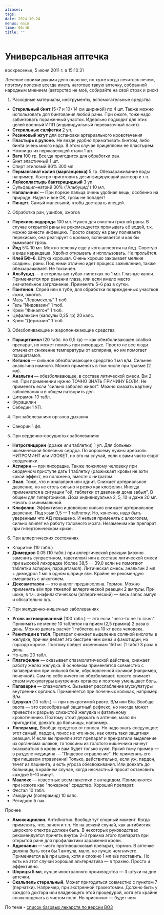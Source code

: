 ```yaml
---
aliases: 
tags: 
date: 2024-10-24
menus: main
time: 00:46
title: ""
---
```

# Универсальная аптечка
воскресенье, 5 июня 2011 г. в 15:10:31

Лечение своими руками дело опасное, но хуже когда лечиться нечем, поэтому полезно всегда иметь наготове такую аптечку, собранной народным мнением (авторство не моё, собирайте на свой страх и риск)

1. Расходные материалы, инструменты, вспомогательные средства

- **Стерильный бинт** (5+7 и 10+14 см шириной) по 4 шт. Также можно использовать для бинтования любой раны. При ожоге, тоже надо забинтовать пораженный участок. Идеально подходит для этих целей военный ИПП (индивидуальный перевязочный пакет).
- **Стерильные салфетки** 2 уп.
- **Резиновый жгут** для остановки артериального кровотечения
- **Пластырь в рулоне.** Не везде удобно приматывать бинтом, либо бинта очень много надо. В этом случае прицепляем ее пластырем.
- Ножницы из нержавеющей стали 1 шт.
- **Вата** 100 гр. Всегда пригодится для обработки ран.
- Бинт эластичный 1 шт.
- Спирт этиловый 96% 300 мл
- **Перманганат калия** **(марганцовка)** 5 гр. Обеззараживание воды например, быстро приготовить дезинфицирующий раствор и т.п.
- **Лейкопластырь бактерицидный** 3 уп.
- Сульфацил–натрий 30% ("Альбуцид") 10 мл.
- **Напальчник** — При порезе пальца очень удобная вещь, особенно на природе. Надел и все ОК, грязь не попадет!
- **Пинцет.** Самый маленький, чтобы доставать клещей.

  
2. Обработка ран, ушибов, ожогов

- **Перекись водорода** 100 мл. Нужен для очистки грязной раны. В случае открытой раны не рекомендуется промывать её водой, т.к. можно занести инфекцию. Просто сверху на рану поливаете перекисью, она реагирует с кровью, вспенивается и как бы вымывает грязь.
- **Йод** 5% 10 мл. Можно зеленку еще у кого аллергия на йод. Советую в виде карандаша. Удобно открывать и использовать. Не прольётся.
- **Клей БФ–6**. Штука хорошая. Очень хорошо закрывает мелкие ссадины, раны. Под ними отлично идет процесс заживления, также обеззараживает. Не токсичен.
- **Альбуцид** — в стерильных тубах–пипетках по 1 мл. Глазные капли. Применяется при ранении глаза, или если имело место значительное загрязнение. Применять 5–6 раз в сутки.
- **Пантенол.** Спрей или в тубе, для обработки поврежденных участков кожи, ожогов.
- Мазь "Левомеколь" 1 тюб.
- Гель "Индовазин" 1 тюб.
- Крем "Финалгон" 1 тюб.
- Цефалексин (капсулы 0,25 гр) 20 капс.
- Крем "Дермазин" 1 тюб.

  
3. Обезболивающие и жаропонижающие средства

- **Парацетамол** (20 табл. по 0,5 гр) — как обезболивающее слабый препарат, но может помочь при лихорадке. Просто не все люди отмечают снижение температуры от аспирина, но им помогает парацетамол.
- **Кетанов** — сильное обезболивающее средство 1 мл в/м. Сильнее анальгина намного. Можно применять в том числе при травме (2 мл).
- **Анальгин** — обезболивающее, в составе литической смеси. Вм 2 мл. При применении нужно ТОЧНО ЗНАТЬ ПРИЧИНУ БОЛИ. Не применять если "сильно заболел живот". Можно смазать картину заболевания и в общем натворить дел.
- Цитрамон 10 табл.
- Фурацилин
- Себедин 1 УП.

4. При заболеваниях органов дыхания

- Санорин 1 фл.

5. При сердечно–сосудистых заболеваниях

- **Нитроглицерин** (драже или таблетки) 1 уп. Для больных ишемической болезнью сердца. По хорошему нужны ареозоль НИТРОМИНТ или ИЗОКЕТ, но это на случай, если с вами часто ездят сердечники.
- **Аспирин** — при лихорадке. Также пожилому человеку при сердечном приступе дать 1 таблетку (разжижает кровь) не ахти какой эффект, но положено, вместе с нитратом.
- **Энап**. Тоже, что и эналаприл или эднит. Снижает артериальное давление, но не столь сильно и резко как клофелин. Иногда применяется в ситуации "ой, таблетки от давления дома забыл". В общем для гипертоников. Доза индивидуальна 2, 5, 10 и даже 20 мг. Начать с минимальной.
- **Клофелин**. Эффективно и довольно сильно снижает артериальное давление. Под язык 0,5 — 1 таблетку. Но, конечно, надо быть уверенным что АД повышено. И нельзя применять с алкоголем, сильно влияет на работу головного мозга. Незаменим как препарат при гипертоническом кризе.

6. При аллергических состояниях

- Кларитин (10 табл.)
- **Димедрол** 0.05 (10 табл.) при аллергической реакции (можно заменить супрастином, тавегилом) или в составе литической смеси при высокой лихорадке (более 38,5 — 39,0 если не помогают таблетки аспирин, парацетамол). Литическая смесь: анальгин 2 мл + димедрол 1 мл в одном шприце в/м. Крайне не рекомендую смешивать с алкоголем.
- **Дексаметазон** — это аналог преднизолона. Гормон. Можно применять в/м при тяжелой аллергической реакции 2 ампулы. При шоке, в т.ч. анафилактическом (аллергический) — весь запас ампул и обязательно в/в.

7. При желудочно–кишечных заболеваниях

- **Уголь активированный** (100 табл.) — это если "чего–то не то съел". Принимать не менее 10 таблеток на прием (2,5 грамма) 2 раза в день. Можно делать расчёт 1 таблетка на 10 кг веса человека.
- **Ранитидин в табл**. Препарат снижает выделение соляной кислоты в желудке, причем делает это быстрее чем омез и фамотидин, но гораздо короче. Поэтому пойдет язвенникам 150 мг (1 табл) 3 раза в день.
- Но–шпа 20 табл.
- **Платифилин** — оказывает спазмолитической действие, снижает работу желез желудка. В основном применяется совместно с папаверином при сильной боли, обусловленной коликой (например, почечной). Сам по себе ничего не обезболивает, просто снимает спазм мускулатуры внутренних органов и поэтому уменьшает боль.
- **Папаверин** — спазмолетик. Вызывает расслабление мускулатуры внутренних органов. Применяется при почечных коликах, например. В/м.
- **Церукал** (10 табл.) — при неукротимой рвоте. В/м или В/в. Вообще рвота — это своеобразный защитный рефлекс, но иногда может привести к разрыву слизистой желудка и фатальному кровотечению. Поэтому стоит держать в аптечке, мало ли пригодится, доехать до больницы, например.
- **Лоперамид**. Вообще средство от поноса. Но надо знать следующее: этот самый, пардон, понос не что иное, как опять таки защитная реакция. И если вы приняли этот препарат и прекратили выделение из организма шлаков, то токсины из толстого кишечника начнут всасываться в кровь и вам будет только хуже. Яркий тому пример — в разделе медицина — "Пищевое отравление". Не применять его при пищевом отравлении! Только, действительно, если уж, пардон, течет из пациента, и есть угроза обезвоживания. Или доехать до больницы, в крайнем случае, когда несчастный просит остановить каждые 5–10 минут.
- **Маалокс** — известные всем пакетики с антацидом. Применяются при изжоге как "пожарное" средство. Хороший препарат.
- Фестал 10 табл.
- Имодиум (лоперамид) 10 капс.
- Регидрон 5 пак.

Прочее

- **Амоксициллин**. Антибиотик. Вообще тут спорный момент. Когда применять, что, зачем и т.п. Но на всякий случай, как антибиотик широкого спектра должен быть. В некоторых руководствах рекомендуется принять внутрь 2–3 грамма этого препарата при открытой ране для профилактики заражения крови.
- **Адреналин** — чисто противошоковый препарат, гормон. В аптечке должна быть хотя бы 1 ампула, мало, но лучше чем ничего. Применяется в/в при шоке, хотя и сложно 1 мл в/в поставить. Но есть на этот случай хорошая альтернатива — в трахею. Просто и эффективно.
- **Шприцы 5 мл**, лучше иностранного производства — 3 штуки на дне аптечки.
- **Скальпель стерильный**. Может пригодиться совместно с пунктом 7 (перчатки). Например, при экстренной трахеотомии. Должно быть у каждого доктора или владеющего этой процедурой, хотя это крайне сложносделать в чистом поле. Но приспичит — будет чем

По теме - [список базовых лекарств по версии ВОЗ](http://en.wikipedia.org/wiki/List_of_World_Health_Organization_Essential_Medicines)